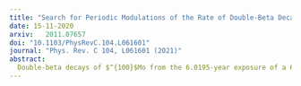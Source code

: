 ```yaml
---
title: "Search for Periodic Modulations of the Rate of Double-Beta Decay of $^{100}$Mo in the NEMO-3 Detector"
date: 15-11-2020
arxiv:   2011.07657
doi: "10.1103/PhysRevC.104.L061601"
journal: "Phys. Rev. C 104, L061601 (2021)"
abstract:
  Double-beta decays of $^{100}$Mo from the 6.0195-year exposure of a 6.914 kg high-purity sample were recorded by the NEMO-3 experiment that searched for neutrinoless double-beta decays. These ultra-rare transitions to $^{100}$Ru have a half-life of approximately $7\times10^{18}$ years, and have been used to conduct the first ever search for periodic variations of this decay mode. The Lomb-Scargle periodogram technique, and its error-weighted extension, were employed to look for periodic modulations of the half-life. Monte Carlo modeling was used to study the modulation sensitivity of the data over a broad range of amplitudes and frequencies. Data show no evidence of modulations with amplitude greater than 2.5% in the frequency range of 0.33225y$^{−1}$ to 365.25y$^{−1}$.
---
```

